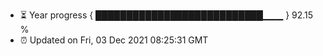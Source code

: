 - ⏳ Year progress { ███████████████████████████▁▁▁ } 92.15 %
- ⏰ Updated on Fri, 03 Dec 2021 08:25:31 GMT

